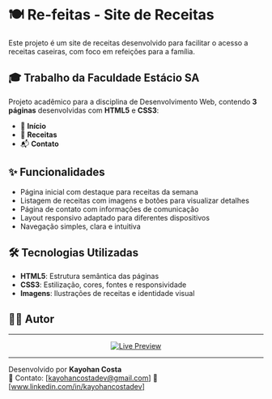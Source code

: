 # 🍽️ Re-feitas - Site de Receitas

Este projeto é um site de receitas desenvolvido para facilitar o acesso a receitas caseiras, com foco em refeições para a família.

## 🎓 Trabalho da Faculdade Estácio SA

Projeto acadêmico para a disciplina de Desenvolvimento Web, contendo **3 páginas** desenvolvidas com **HTML5** e **CSS3**:

- 📄 **Início**
- 📖 **Receitas**
- 📬 **Contato**

## ✨ Funcionalidades

- Página inicial com destaque para receitas da semana
- Listagem de receitas com imagens e botões para visualizar detalhes
- Página de contato com informações de comunicação
- Layout responsivo adaptado para diferentes dispositivos
- Navegação simples, clara e intuitiva

## 🛠️ Tecnologias Utilizadas

- **HTML5**: Estrutura semântica das páginas
- **CSS3**: Estilização, cores, fontes e responsividade
- **Imagens**: Ilustrações de receitas e identidade visual

## 👨‍🍳 Autor

---

<p align="center">
  <a href="https://refeitas.netlify.app/" target="_blank">
    <img src="https://img.shields.io/badge/🔴%20Live%20Preview-Acessar%20o%20site-green?style=for-the-badge&logo=google-chrome" alt="Live Preview"/>
  </a>
</p>

---

Desenvolvido por **Kayohan Costa**  
📧 Contato: [kayohancostadev@gmail.com]
🔗 [www.linkedin.com/in/kayohancostadev]
